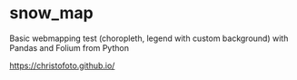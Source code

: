 # snow_map
Basic webmapping test (choropleth, legend with custom background) with Pandas and Folium from Python

https://christofoto.github.io/
